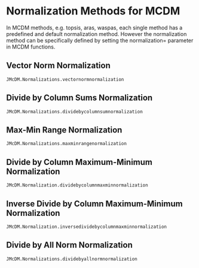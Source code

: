 # Normalization Methods for MCDM

In MCDM methods, e.g. topsis, aras, waspas, each single method has a predefined and default
normalization method. However the normalization method can be specifically defined by setting
the normalization= parameter in MCDM functions.

## Vector Norm Normalization
```@docs 
JMcDM.Normalizations.vectornormnormalization
```

## Divide by Column Sums Normalization
```@docs
JMcDM.Normalizations.dividebycolumnsumnormalization
```

## Max-Min Range Normalization
```@docs
JMcDM.Normalizations.maxminrangenormalization
```

## Divide by Column Maximum-Minimum Normalization
```@docs
JMcDM.Normalization.dividebycolumnmaxminnormalization
```

## Inverse Divide by Column Maximum-Minimum Normalization
```@docs
JMcDM.Normalization.inversedividebycolumnmaxminnormalization
```

## Divide by All Norm Normalization
```@docs
JMcDM.Normalizations.dividebyallnormnormalization
```


